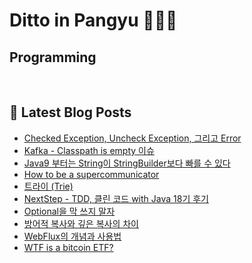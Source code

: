# Ditto in Pangyu 👩🏻‍💻

## Programming

<p>
  <img alt="" src= "https://img.shields.io/badge/Java-0398fc?style=flat-square&logo=Java&logoColor=white"/> 
  <img alt="" src= "https://img.shields.io/badge/Spring-9ae66e?style=flat-square&logo=Spring&logoColor=white"/>
</p>

## 📕 Latest Blog Posts

<ul><li><a href='https://astrid-dm.tistory.com/591' target='_blank'>Checked Exception, Uncheck Exception, 그리고 Error</a></li><li><a href='https://astrid-dm.tistory.com/590' target='_blank'>Kafka - Classpath is empty 이슈</a></li><li><a href='https://astrid-dm.tistory.com/588' target='_blank'>Java9 부터는 String이 StringBuilder보다 빠를 수 있다</a></li><li><a href='https://astrid-dm.tistory.com/581' target='_blank'>How to be a supercommunicator</a></li><li><a href='https://astrid-dm.tistory.com/587' target='_blank'>트라이 (Trie)</a></li><li><a href='https://astrid-dm.tistory.com/586' target='_blank'>NextStep - TDD, 클린 코드 with Java 18기 후기</a></li><li><a href='https://astrid-dm.tistory.com/585' target='_blank'>Optional을 막 쓰지 말자</a></li><li><a href='https://astrid-dm.tistory.com/582' target='_blank'>방어적 복사와 깊은 복사의 차이</a></li><li><a href='https://astrid-dm.tistory.com/580' target='_blank'>WebFlux의 개념과 사용법</a></li><li><a href='https://astrid-dm.tistory.com/579' target='_blank'>WTF is a bitcoin ETF?</a></li></ul>